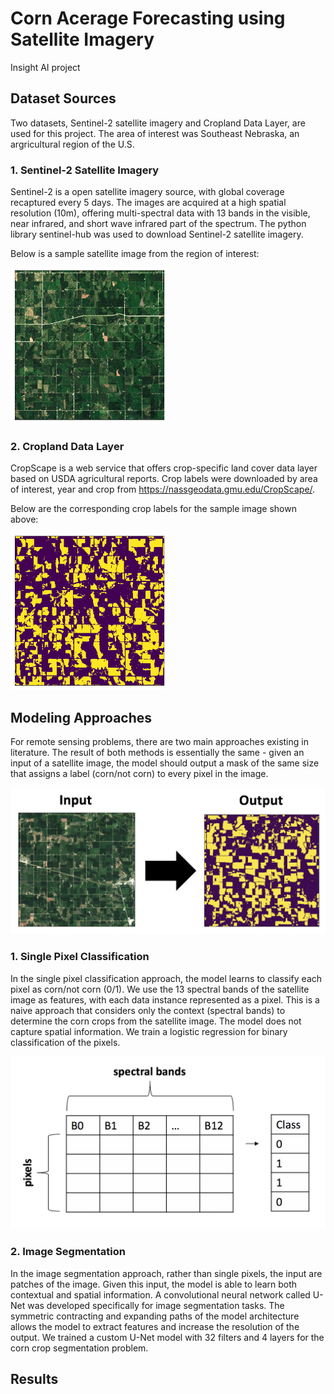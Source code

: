 # Corn Acerage Forecasting using Satellite Imagery
Insight AI project

## Dataset Sources

Two datasets, Sentinel-2 satellite imagery and Cropland Data Layer, are used for this project.
The area of interest was Southeast Nebraska, an argricultural region of the U.S.


### 1. Sentinel-2 Satellite Imagery

Sentinel-2 is a open satellite imagery source, with global coverage recaptured every 5 days. The images are acquired at a high spatial resolution (10m), offering multi-spectral data with 13 bands in the visible, near infrared, and short wave infrared part of the spectrum.
The python library <href src='https://github.com/sentinel-hub/sentinelhub-py'>sentinel-hub</href> was used to download Sentinel-2 satellite imagery.

Below is a sample satellite image from the region of interest:

<img src="https://github.com/sophiero/Insight/blob/master/notebooks/figures/satellite_sample.png" width="250"/>


### 2. Cropland Data Layer

CropScape is a web service that offers crop-specific land cover data layer based on USDA agricultural reports.
Crop labels were downloaded by area of interest, year and crop from https://nassgeodata.gmu.edu/CropScape/.

Below are the corresponding crop labels for the sample image shown above:

<img src="https://github.com/sophiero/Insight/blob/master/notebooks/figures/labels_sample.png" width="250"/>


## Modeling Approaches

For remote sensing problems, there are two main approaches existing in literature. The result of both methods is essentially the same - given an input of a satellite image, the model should output a mask of the same size that assigns a label (corn/not corn) to every pixel in the image.

<img src="https://github.com/sophiero/Insight/blob/master/notebooks/figures/model_input_output.png"/>

### 1. Single Pixel Classification

In the single pixel classification approach, the model learns to classify each pixel as corn/not corn (0/1). We use the 13 spectral bands of the satellite image as features, with each data instance represented as a pixel. This is a naive approach that considers only the context (spectral bands) to determine the corn crops from the satellite image. The model does not capture spatial information. We train a logistic regression for binary classification of the pixels.

<img src="https://github.com/sophiero/Insight/blob/master/notebooks/figures/single_pixel_structure.png" />

### 2. Image Segmentation

In the image segmentation approach, rather than single pixels, the input are patches of the image. Given this input, the model is able to learn both contextual and spatial information. A convolutional neural network called U-Net was developed specifically for image segmentation tasks. The symmetric contracting and expanding paths of the model architecture allows the model to extract features and increase the resolution of the output. We trained a custom U-Net model with 32 filters and 4 layers for the corn crop segmentation problem.



## Results
